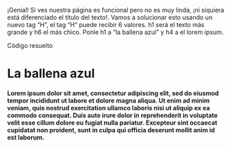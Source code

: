¡Genial! Si ves nuestra página es funcional pero no es muy linda, ¡ni siquiera está diferenciado el título del texto!.
Vamos a solucionar esto usando un nuevo tag “H”, el tag “H” puede recibir 6 valores. h1 será el texto más grande y h6 el más chico.
Ponle h1 a “la ballena azul” y h4 a el lorem ipsum.

Código resuelto
<head>
<title>Mi primer sitio</title>
</head>
<body>
<h1>La ballena azul</h>
<h4>Lorem ipsum dolor sit amet, consectetur adipiscing elit, sed do eiusmod tempor incididunt ut labore et dolore magna aliqua. Ut enim ad minim veniam, quis nostrud exercitation ullamco laboris nisi ut aliquip ex ea commodo consequat. Duis aute irure dolor in reprehenderit in voluptate velit esse cillum dolore eu fugiat nulla pariatur. Excepteur sint occaecat cupidatat non proident, sunt in culpa qui officia deserunt mollit anim id est laborum.</h>
</body>